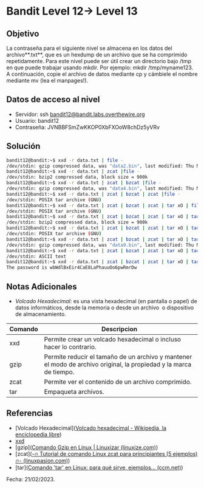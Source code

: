 # Bandit Level 12→ Level 13

## Objetivo
La contraseña para el siguiente nivel se almacena en los datos del archivo**.txt**, que es un hexdump de un archivo que se ha comprimido repetidamente. Para este nivel puede ser útil crear un directorio bajo /tmp en que puede trabajar usando mkdir. Por ejemplo: mkdir /tmp/myname123. A continuación, copie el archivo de datos mediante cp y cámbiele el nombre mediante mv (lea el manpages!).

## Datos de acceso al nivel
* Servidor: ssh bandit12@bandit.labs.overthewire.org
* Usuario: bandit12
* Contraseña: JVNBBFSmZwKKOP0XbFXOoW8chDz5yVRv

## Solución
``` bash
bandit12@bandit:~$ xxd -r data.txt | file - 
/dev/stdin: gzip compressed data, was "data2.bin", last modified: Thu May 7 18:14:30 2020, max compression, from Unix
bandit12@bandit:~$ xxd -r data.txt | zcat |file - 
/dev/stdin: bzip2 compressed data, block size = 900k 
bandit12@bandit:~$ xxd -r data.txt | zcat | bzcat |file -
/dev/stdin: gzip compressed data, was "data4.bin", last modified: Thu May 7 18:14:30 2020, max compression, from Unix 
bandit12@bandit:~$ xxd -r data.txt | zcat | bzcat | zcat |file - 
/dev/stdin: POSIX tar archive (GNU) 
bandit12@bandit:~$ xxd -r data.txt | zcat | bzcat | zcat | tar xO | file - 
/dev/stdin: POSIX tar archive (GNU) 
bandit12@bandit:~$ xxd -r data.txt | zcat | bzcat | zcat | tar xO | tar xO | file - 
/dev/stdin: bzip2 compressed data, block size = 900k 
bandit12@bandit:~$ xxd -r data.txt | zcat | bzcat | zcat | tar xO | tar xO | bzcat |file - 
/dev/stdin: POSIX tar archive (GNU) 
bandit12@bandit:~$ xxd -r data.txt | zcat | bzcat | zcat | tar xO | tar xO | bzcat | tar xO | file - 
/dev/stdin: gzip compressed data, was "data9.bin", last modified: Thu May 7 18:14:30 2020, max compression, from Unix 
bandit12@bandit:~$ xxd -r data.txt | zcat | bzcat | zcat | tar xO | tar xO | bzcat | tar xO | zcat | file - 
/dev/stdin: ASCII text 
bandit12@bandit:~$ xxd -r data.txt | zcat | bzcat | zcat | tar xO | tar xO | bzcat | tar xO | zcat 
The password is wbWdlBxEir4CaE8LaPhauuOo6pwRmrDw
```

## Notas Adicionales
* *Volcado Hexadecimal:* es una vista hexadecimal (en pantalla o papel) de datos informáticos, desde la memoria o desde un archivo  o dispositivo de almacenamiento.

|Comando | Descripcion |
|-----|-------|
| xxd | Permite crear un volcado hexadecimal o incluso hacer lo contrario.|
| gzip | Permite reducir el tamaño de un archivo y mantener el modo de archivo original, la propiedad y la marca de tiempo. |
| zcat | Permite ver el contenido de un archivo comprimido. |
| tar | Empaqueta archivos. | 

## Referencias
* [Volcado Hexadecimal]([Volcado hexadecimal - Wikipedia, la enciclopedia libre](https://en.wikipedia.org/wiki/Hex_dump))
* [xxd](linux-console.nethttps://es.linux-console.net/?p=3429#gsc.tab=0)
* [gzip]([Comando Gzip en Linux | Linuxizar (linuxize.com)](https://linuxize.com/post/gzip-command-in-linux/))
* [zcat]([-🔥 Tutorial de comando Linux zcat para principiantes (5 ejemplos) 🔥- (linuxpasion.com)](https://linuxpasion.com/tutorial-de-comando-linux-zcat-para-principiantes-5-ejemplos))
* [tar]([Comando 'tar' en Linux: para qué sirve, ejemplos... (ccm.net)](https://es.ccm.net/ordenadores/linux/2988-el-comando-tar/))

Fecha: 21/02/2023.